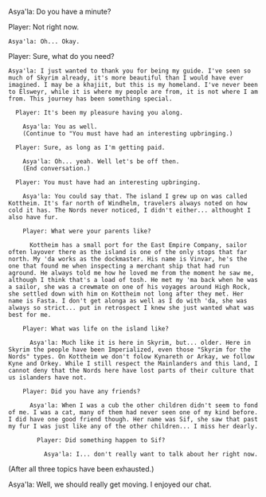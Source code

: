 Asya'la: Do you have a minute?
 
  Player: Not right now.
    
    Asya'la: Oh... Okay.
  
  Player: Sure, what do you need?

    Asya'la: I just wanted to thank you for being my guide. I've seen so much of Skyrim already, it's more beautiful than I would have ever imagined. I may be a khajiit, but this is my homeland. I've never been to Elsweyr, while it is where my people are from, it is not where I am from. This journey has been something special.
    
      Player: It's been my pleasure having you along.
      
        Asya'la: You as well.
        (Continue to "You must have had an interesting upbringing.)
      
      Player: Sure, as long as I'm getting paid.
      
        Asya'la: Oh... yeah. Well let's be off then.
        (End conversation.)
      
      Player: You must have had an interesting upbringing.
      
        Asya'la: You could say that. The island I grew up on was called Kottheim. It's far north of Windhelm, travelers always noted on how cold it has. The Nords never noticed, I didn't either... althought I also have fur.
        
        Player: What were your parents like?
         
          Kottheim has a small port for the East Empire Company, sailor often layover there as the island is one of the only stops that far north. My 'da works as the dockmaster. His name is Vinvar, he's the one that found me when inspecting a merchant ship that had run aground. He always told me how he loved me from the moment he saw me, although I think that's a load of tosh. He met my 'ma back when he was a sailor, she was a crewmate on one of his voyages around High Rock, she settled down with him on Kottheim not long after they met. Her name is Fasta. I don't get alonga as well as I do with 'da, she was always so strict... put in retrospect I knew she just wanted what was best for me.
        
        Player: What was life on the island like?

          Asya'la: Much like it is here in Skyrim, but... older. Here in Skyrim the people have been Imperialized, even those "Skyrim for the Nords" types. On Kottheim we don't folow Kynareth or Arkay, we follow Kyne and Orkey. While I still respect the Mainlanders and this land, I cannot deny that the Nords here have lost parts of their culture that us islanders have not.

        Player: Did you have any friends?
        
          Asya'la: When I was a cub the other children didn't seem to fond of me. I was a cat, many of them had never seen one of my kind before. I did have one good friend though. Her name was Sif, she saw that past my fur I was just like any of the other children... I miss her dearly.
          
            Player: Did something happen to Sif?

              Asya'la: I... don't really want to talk about her right now.

(After all three topics have been exhausted.)

Asya'la: Well, we should really get moving. I enjoyed our chat.
